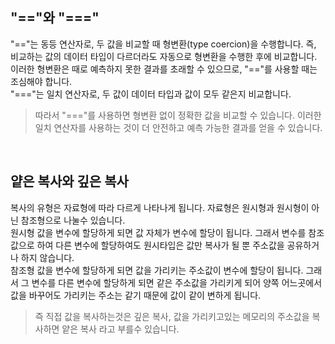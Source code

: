 ## "=="와 "==="   
"=="는 동등 연산자로, 두 값을 비교할 때 형변환(type coercion)을 수행합니다. 즉, 비교하는 값의 데이터 타입이 다르더라도 자동으로 형변환을 수행한 후에 비교합니다. 이러한 형변환은 때로 예측하지 못한 결과를 초래할 수 있으므로, "=="를 사용할 때는 조심해야 합니다.    
"==="는 일치 연산자로, 두 값이 데이터 타입과 값이 모두 같은지 비교합니다.    
> 따라서 "==="를 사용하면 형변환 없이 정확한 값을 비교할 수 있습니다. 이러한 일치 연산자를 사용하는 것이 더 안전하고 예측 가능한 결과를 얻을 수 있습니다.
<br>

## 얕은 복사와 깊은 복사    
복사의 유형은 자료형에 따라 다르게 나타나게 됩니다. 자료형은 원시형과 원시형이 아닌 참조형으로 나눌수 있습니다.    
원시형 값을 변수에 할당하게 되면 값 자체가 변수에 할당이 됩니다. 그래서 변수를 참조값으로 하여 다른 변수에 할당하여도 원시타입은 값만 복사가 될 뿐 주소값을 공유하거나 하지 않습니다.   
참조형 값을 변수에 할당하게 되면 값을 가리키는 주소값이 변수에 할당이 됩니다. 그래서 그 변수를 다른 변수에 할당하게 되면 같은 주소값을 가리키게 되어 양쪽 어느곳에서 값을 바꾸어도 가리키는 주소는 같기 때문에 값이 같이 변하게 됩니다.   
> 즉 직접 값을 복사하는것은 깊은 복사, 값을 가리키고있는 메모리의 주소값을 복사하면 얕은 복사 라고 부를수 있습니다.   
